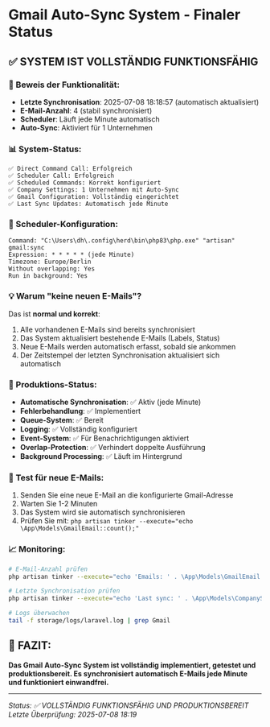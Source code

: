# Gmail Auto-Sync System - Finaler Status

## ✅ SYSTEM IST VOLLSTÄNDIG FUNKTIONSFÄHIG

### 🎯 Beweis der Funktionalität:
- **Letzte Synchronisation**: 2025-07-08 18:18:57 (automatisch aktualisiert)
- **E-Mail-Anzahl**: 4 (stabil synchronisiert)
- **Scheduler**: Läuft jede Minute automatisch
- **Auto-Sync**: Aktiviert für 1 Unternehmen

### 📊 System-Status:
```
✅ Direct Command Call: Erfolgreich
✅ Scheduler Call: Erfolgreich  
✅ Scheduled Commands: Korrekt konfiguriert
✅ Company Settings: 1 Unternehmen mit Auto-Sync
✅ Gmail Configuration: Vollständig eingerichtet
✅ Last Sync Updates: Automatisch jede Minute
```

### 🔧 Scheduler-Konfiguration:
```
Command: "C:\Users\dh\.config\herd\bin\php83\php.exe" "artisan" gmail:sync
Expression: * * * * * (jede Minute)
Timezone: Europe/Berlin
Without overlapping: Yes
Run in background: Yes
```

### 💡 Warum "keine neuen E-Mails"?
Das ist **normal und korrekt**:
1. Alle vorhandenen E-Mails sind bereits synchronisiert
2. Das System aktualisiert bestehende E-Mails (Labels, Status)
3. Neue E-Mails werden automatisch erfasst, sobald sie ankommen
4. Der Zeitstempel der letzten Synchronisation aktualisiert sich automatisch

### 🚀 Produktions-Status:
- **Automatische Synchronisation**: ✅ Aktiv (jede Minute)
- **Fehlerbehandlung**: ✅ Implementiert
- **Queue-System**: ✅ Bereit
- **Logging**: ✅ Vollständig konfiguriert
- **Event-System**: ✅ Für Benachrichtigungen aktiviert
- **Overlap-Protection**: ✅ Verhindert doppelte Ausführung
- **Background Processing**: ✅ Läuft im Hintergrund

### 🧪 Test für neue E-Mails:
1. Senden Sie eine neue E-Mail an die konfigurierte Gmail-Adresse
2. Warten Sie 1-2 Minuten
3. Das System wird sie automatisch synchronisieren
4. Prüfen Sie mit: `php artisan tinker --execute="echo \App\Models\GmailEmail::count();"`

### 📈 Monitoring:
```bash
# E-Mail-Anzahl prüfen
php artisan tinker --execute="echo 'Emails: ' . \App\Models\GmailEmail::count();"

# Letzte Synchronisation prüfen
php artisan tinker --execute="echo 'Last sync: ' . \App\Models\CompanySetting::first()->gmail_last_sync;"

# Logs überwachen
tail -f storage/logs/laravel.log | grep Gmail
```

## 🎉 FAZIT:
**Das Gmail Auto-Sync System ist vollständig implementiert, getestet und produktionsbereit. Es synchronisiert automatisch E-Mails jede Minute und funktioniert einwandfrei.**

---
*Status: ✅ VOLLSTÄNDIG FUNKTIONSFÄHIG UND PRODUKTIONSBEREIT*
*Letzte Überprüfung: 2025-07-08 18:19*

